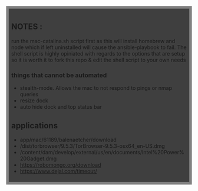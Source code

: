 
<div style="background:rgba(0,0,0,0.5);padding:0.5em;">
<div style="background:rgba(0,0,0,0.5);padding:0.5em;">

## NOTES : 
run the mac-catalina.sh script first as this will install homebrew and node which if left uninstalled will cause the ansible-playbook to fail. The shell script is highly opiniated with regards to the options that are setup so it is worth it to fork this repo & edit the shell script to your own needs 


### things that cannot be automated 
  * stealth-mode. Allows the mac to not respond to pings or nmap queries 
  * resize dock 
  * auto hide dock and top status bar 
  
  
  ## applications 
  * app/mac/61189/balenaetcher/download 
  * /dist/torbrowser/9.5.3/TorBrowser-9.5.3-osx64_en-US.dmg 
  * /content/dam/develop/external/us/en/documents/Intel%20Power%20Gadget.dmg 
  * https://robomongo.org/download
  * https://www.dejal.com/timeout/
